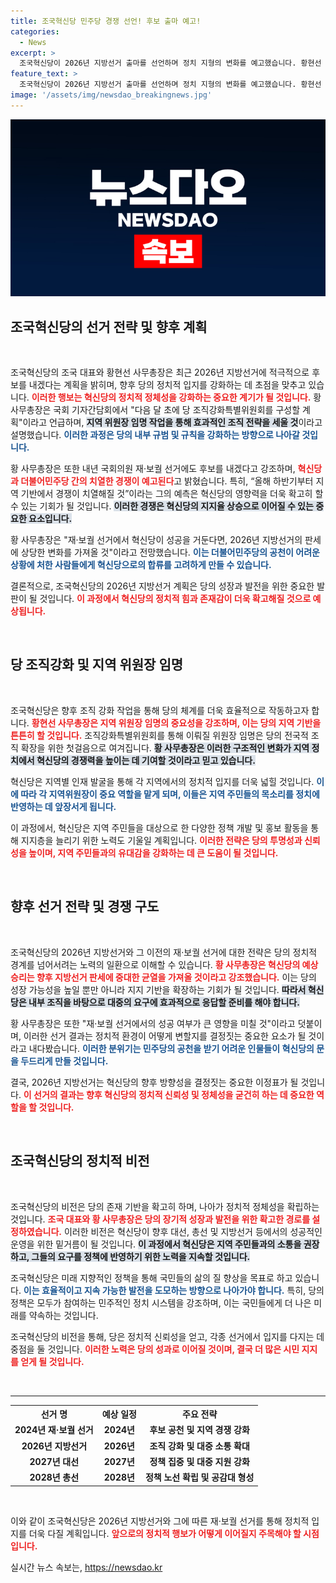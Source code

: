```yaml
---
title: 조국혁신당 민주당 경쟁 선언! 후보 출마 예고!
categories:
  - News
excerpt: >
  조국혁신당이 2026년 지방선거 출마를 선언하며 정치 지형의 변화를 예고했습니다. 황현선 사무총장은 내년 재·보궐 선거에서도 후보를 내겠다고 밝혔고, 이는 민주당과의 치열한 경쟁을 촉발할 것입니다.
feature_text: >
  조국혁신당이 2026년 지방선거 출마를 선언하며 정치 지형의 변화를 예고했습니다. 황현선 사무총장은 내년 재·보궐 선거에서도 후보를 내겠다고 밝혔고, 이는 민주당과의 치열한 경쟁을 촉발할 것입니다.
image: '/assets/img/newsdao_breakingnews.jpg'
---
```


<p><img src="/assets/img/newsdao_breakingnews.jpg" alt="bookingtag 속보" /></p>

<h2 data-ke-size="size26">조국혁신당의 선거 전략 및 향후 계획</h2>

<p data-ke-size="size16">&nbsp;</p>

<p>조국혁신당의 조국 대표와 황현선 사무총장은 최근 2026년 지방선거에 적극적으로 후보를 내겠다는 계획을 밝히며, 향후 당의 정치적 입지를 강화하는 데 초점을 맞추고 있습니다. <b><span style="color: #ee2323;">이러한 행보는 혁신당의 정치적 정체성을 강화하는 중요한 계기가 될 것입니다.</span></b> 황 사무총장은 국회 기자간담회에서 "다음 달 초에 당 조직강화특별위원회를 구성할 계획"이라고 언급하며, <b><span style="background-color: #21538527;">지역 위원장 임명 작업을 통해 효과적인 조직 전략을 세울 것</span></b>이라고 설명했습니다. <b><span style="color: #1a5490;">이러한 과정은 당의 내부 규범 및 규칙을 강화하는 방향으로 나아갈 것입니다.</span></b></p>

<p>황 사무총장은 또한 내년 국회의원 재·보궐 선거에도 후보를 내겠다고 강조하며, <b><span style="color: #ee2323;">혁신당과 더불어민주당 간의 치열한 경쟁이 예고된다</span></b>고 밝혔습니다. 특히, “올해 하반기부터 지역 기반에서 경쟁이 치열해질 것”이라는 그의 예측은 혁신당의 영향력을 더욱 확고히 할 수 있는 기회가 될 것입니다. <b><span style="background-color: #21538527;">이러한 경쟁은 혁신당의 지지율 상승으로 이어질 수 있는 중요한 요소입니다.</span></b> </p>

<p>황 사무총장은 "재·보궐 선거에서 혁신당이 성공을 거둔다면, 2026년 지방선거의 판세에 상당한 변화를 가져올 것"이라고 전망했습니다. <b><span style="color: #1a5490;">이는 더불어민주당의 공천이 어려운 상황에 처한 사람들에게 혁신당으로의 합류를 고려하게 만들 수 있습니다.</span></b> </p>

<p>결론적으로, 조국혁신당의 2026년 지방선거 계획은 당의 성장과 발전을 위한 중요한 발판이 될 것입니다. <b><span style="color: #ee2323;">이 과정에서 혁신당의 정치적 힘과 존재감이 더욱 확고해질 것으로 예상됩니다.</span></b></p>

<p data-ke-size="size16">&nbsp;</p>

<h2 data-ke-size="size26">당 조직강화 및 지역 위원장 임명</h2>

<p data-ke-size="size16">&nbsp;</p>

<p>조국혁신당은 향후 조직 강화 작업을 통해 당의 체계를 더욱 효율적으로 작동하고자 합니다. <b><span style="color: #ee2323;">황현선 사무총장은 지역 위원장 임명의 중요성을 강조하며, 이는 당의 지역 기반을 튼튼히 할 것입니다.</span></b> 조직강화특별위원회를 통해 이뤄질 위원장 임명은 당의 전국적 조직 확장을 위한 첫걸음으로 여겨집니다. <b><span style="background-color: #21538527;">황 사무총장은 이러한 구조적인 변화가 지역 정치에서 혁신당의 경쟁력을 높이는 데 기여할 것이라고 믿고 있습니다.</span></b></p>

<p>혁신당은 지역별 인재 발굴을 통해 각 지역에서의 정치적 입지를 더욱 넓힐 것입니다. <b><span style="color: #1a5490;">이에 따라 각 지역위원장이 중요 역할을 맡게 되며, 이들은 지역 주민들의 목소리를 정치에 반영하는 데 앞장서게 됩니다.</span></b> </p>

<p>이 과정에서, 혁신당은 지역 주민들을 대상으로 한 다양한 정책 개발 및 홍보 활동을 통해 지지층을 늘리기 위한 노력도 기울일 계획입니다. <b><span style="color: #ee2323;">이러한 전략은 당의 투명성과 신뢰성을 높이며, 지역 주민들과의 유대감을 강화하는 데 큰 도움이 될 것입니다.</span></b></p>

<p data-ke-size="size16">&nbsp;</p>

<h2 data-ke-size="size26">향후 선거 전략 및 경쟁 구도</h2>

<p data-ke-size="size16">&nbsp;</p>

<p>조국혁신당의 2026년 지방선거와 그 이전의 재·보궐 선거에 대한 전략은 당의 정치적 경계를 넘어서려는 노력의 일환으로 이해할 수 있습니다. <b><span style="color: #ee2323;">황 사무총장은 혁신당의 예상 승리는 향후 지방선거 판세에 중대한 균열을 가져올 것이라고 강조했습니다.</span></b> 이는 당의 성장 가능성을 높일 뿐만 아니라 지지 기반을 확장하는 기회가 될 것입니다. <b><span style="background-color: #21538527;">따라서 혁신당은 내부 조직을 바탕으로 대중의 요구에 효과적으로 응답할 준비를 해야 합니다.</span></b></p>

<p>황 사무총장은 또한 "재·보궐 선거에서의 성공 여부가 큰 영향을 미칠 것"이라고 덧붙이며, 이러한 선거 결과는 정치적 환경이 어떻게 변할지를 결정짓는 중요한 요소가 될 것이라고 내다봤습니다. <b><span style="color: #1a5490;">이러한 분위기는 민주당의 공천을 받기 어려운 인물들이 혁신당의 문을 두드리게 만들 것입니다.</span></b></p>

<p>결국, 2026년 지방선거는 혁신당의 향후 방향성을 결정짓는 중요한 이정표가 될 것입니다. <b><span style="color: #ee2323;">이 선거의 결과는 향후 혁신당의 정치적 신뢰성 및 정체성을 굳건히 하는 데 중요한 역할을 할 것입니다.</span></b></p>

<p data-ke-size="size16">&nbsp;</p>

<h2 data-ke-size="size26">조국혁신당의 정치적 비전</h2>

<p data-ke-size="size16">&nbsp;</p>

<p>조국혁신당의 비전은 당의 존재 기반을 확고히 하며, 나아가 정치적 정체성을 확립하는 것입니다. <b><span style="color: #ee2323;">조국 대표와 황 사무총장은 당의 장기적 성장과 발전을 위한 확고한 경로를 설정하였습니다.</span></b> 이러한 비전은 혁신당이 향후 대선, 총선 및 지방선거 등에서의 성공적인 운영을 위한 밑거름이 될 것입니다. <b><span style="background-color: #21538527;">이 과정에서 혁신당은 지역 주민들과의 소통을 권장하고, 그들의 요구를 정책에 반영하기 위한 노력을 지속할 것입니다.</span></b></p>

<p>조국혁신당은 미래 지향적인 정책을 통해 국민들의 삶의 질 향상을 목표로 하고 있습니다. <b><span style="color: #1a5490;">이는 효율적이고 지속 가능한 발전을 도모하는 방향으로 나아가야 합니다.</span></b> 특히, 당의 정책은 모두가 참여하는 민주적인 정치 시스템을 강조하며, 이는 국민들에게 더 나은 미래를 약속하는 것입니다.</p>

<p>조국혁신당의 비전을 통해, 당은 정치적 신뢰성을 얻고, 각종 선거에서 입지를 다지는 데 중점을 둘 것입니다. <b><span style="color: #ee2323;">이러한 노력은 당의 성과로 이어질 것이며, 결국 더 많은 시민 지지를 얻게 될 것입니다.</span></b></p>

<p data-ke-size="size16">&nbsp;</p>

<hr>

<table style="width:100%;">
  <tr>
    <th><b>선거 명</b></th>
    <th><b>예상 일정</b></th>
    <th><b>주요 전략</b></th>
  </tr>
  <tr>
    <td style="text-align: center; height: 17px;"><b>2024년 재·보궐 선거</b></td>
    <td style="text-align: center; height: 17px;"><b>2024년</b></td>
    <td style="text-align: center; height: 17px;"><b>후보 공천 및 지역 경쟁 강화</b></td>
  </tr>
  <tr>
    <td style="text-align: center; height: 17px;"><b>2026년 지방선거</b></td>
    <td style="text-align: center; height: 17px;"><b>2026년</b></td>
    <td style="text-align: center; height: 17px;"><b>조직 강화 및 대중 소통 확대</b></td>
  </tr>
  <tr>
    <td style="text-align: center; height: 17px;"><b>2027년 대선</b></td>
    <td style="text-align: center; height: 17px;"><b>2027년</b></td>
    <td style="text-align: center; height: 17px;"><b>정책 집중 및 대중 지원 강화</b></td>
  </tr>
  <tr>
    <td style="text-align: center; height: 17px;"><b>2028년 총선</b></td>
    <td style="text-align: center; height: 17px;"><b>2028년</b></td>
    <td style="text-align: center; height: 17px;"><b>정책 노선 확립 및 공감대 형성</b></td>
  </tr>
</table>

<p data-ke-size="size16">&nbsp;</p> 

<p>이와 같이 조국혁신당은 2026년 지방선거와 그에 따른 재·보궐 선거를 통해 정치적 입지를 더욱 다질 계획입니다. <b><span style="color: #ee2323;">앞으로의 정치적 행보가 어떻게 이어질지 주목해야 할 시점입니다.</span></b></p>
실시간 뉴스 속보는, <a href="https://newsdao.kr" rel="dofollow">https://newsdao.kr</a>


